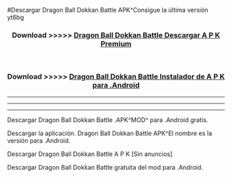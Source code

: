 #Descargar Dragon Ball Dokkan Battle  APK^Consigue la última versión yt6bg



<div align="center">
<h3>Download >>>>> <a href="https://es-sites.web.app/?es= Dragon Ball Dokkan Battle ">Dragon Ball Dokkan Battle  Descargar A P K Premium</a></h3><br>

<h3>Download >>>>> <a href="https://es-sites.web.app/?es= Dragon Ball Dokkan Battle ">Dragon Ball Dokkan Battle  Instalador de A P K para .Android</a></h3>
</div>


----------------------------------------------------------

----------------------------------------------------------

----------------------------------------------------------

Descargar Dragon Ball Dokkan Battle  .APK^MOD^ para .Android gratis.

Descargar la aplicación. Dragon Ball Dokkan Battle  APK^El nombre es la versión para .Android.

Descargar Dragon Ball Dokkan Battle  A P K [Sin anuncios]

Descargar Dragon Ball Dokkan Battle  gratuita del mod para .Android.